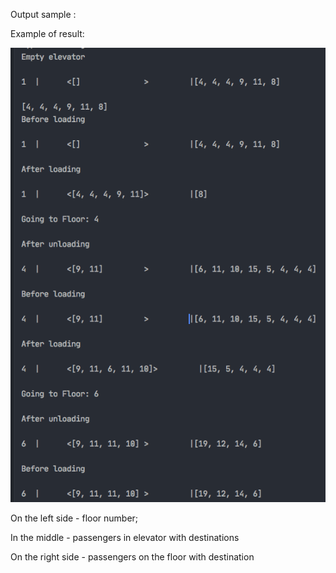 Output sample  :

Example of result:

![Output](docs/output.jpg) 

On the left side - floor number;

In the middle - passengers in elevator with destinations

On the right side - passengers on the floor with destination
